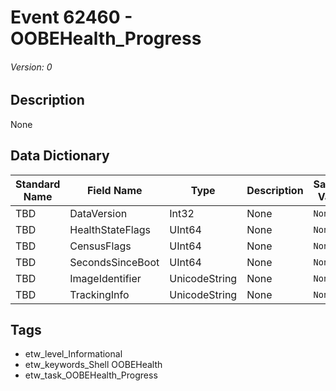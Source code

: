 # Event 62460 - OOBEHealth_Progress
###### Version: 0

## Description
None

## Data Dictionary
|Standard Name|Field Name|Type|Description|Sample Value|
|---|---|---|---|---|
|TBD|DataVersion|Int32|None|`None`|
|TBD|HealthStateFlags|UInt64|None|`None`|
|TBD|CensusFlags|UInt64|None|`None`|
|TBD|SecondsSinceBoot|UInt64|None|`None`|
|TBD|ImageIdentifier|UnicodeString|None|`None`|
|TBD|TrackingInfo|UnicodeString|None|`None`|

## Tags
* etw_level_Informational
* etw_keywords_Shell OOBEHealth
* etw_task_OOBEHealth_Progress